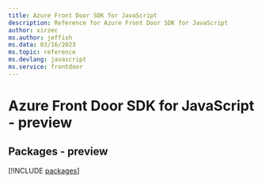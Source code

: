 ```yaml
---
title: Azure Front Door SDK for JavaScript
description: Reference for Azure Front Door SDK for JavaScript
author: xirzec
ms.author: jeffish
ms.data: 03/16/2023
ms.topic: reference
ms.devlang: javascript
ms.service: frontdoor
---
```

# Azure Front Door SDK for JavaScript - preview
## Packages - preview
[!INCLUDE [packages](front-door-index.md)]